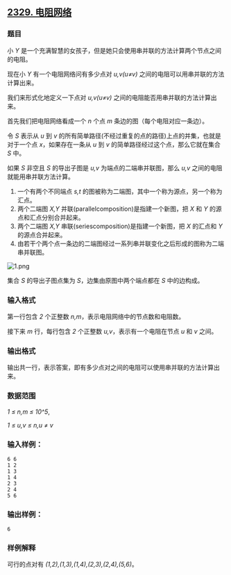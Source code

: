 ## [2329. 电阻网络](https://www.acwing.com/problem/content/2331/)

### 题目

小 *Y* 是一个充满智慧的女孩子，但是她只会使用串并联的方法计算两个节点之间的电阻。

现在小 *Y* 有一个电阻网络问有多少点对 *u,v(u≠v)* 之间的电阻可以用串并联的方法计算出来。

我们来形式化地定义一下点对 *u,v(u≠v)* 之间的电阻能否用串并联的方法计算出来。

首先我们把电阻网络看成一个 *n* 个点 *m* 条边的图（每个电阻对应一条边）。

令 *S* 表示从 *u* 到 *v* 的所有简单路径(不经过重复的点的路径)上点的并集，也就是对于一个点 *x*，如果存在一条从 *u* 到 *v* 的简单路径经过这个点，那么它就在集合 *S* 中。

如果 *S* 非空且 *S* 的导出子图是 *u,v* 为端点的二端串并联图，那么 *u,v* 之间的电阻就能用串并联方法计算。

1. 一个有两个不同端点 *s,t* 的图被称为二端图，其中一个称为源点，另一个称为汇点。
2. 两个二端图 *X,Y* 并联(parallelcomposition)是指建一个新图，把 *X* 和 *Y* 的源点和汇点分别合并起来。
3. 两个二端图 *X,Y* 串联(seriescomposition)是指建一个新图，把 *X* 的汇点和 *Y* 的源点合并起来。
4. 由若干个两个点一条边的二端图经过一系列串并联变化之后形成的图称为二端串并联图。

 ![1.png](https://cdn.acwing.com/media/article/image/2020/08/17/19_bce669a6e0-1.png)

集合 *S* 的导出子图点集为 *S*，边集由原图中两个端点都在 *S* 中的边构成。

### 输入格式

第一行包含 *2* 个正整数 *n,m*，表示电阻网络中的节点数和电阻数。

接下来 *m* 行，每行包含 *2* 个正整数 *u,v*，表示有一个电阻在节点 *u* 和 *v* 之间。

### 输出格式

输出共一行，表示答案，即有多少点对之间的电阻可以使用串并联的方法计算出来。

### 数据范围

*1 ≤ n,m ≤ 10^5*,

*1 ≤ u,v ≤ n,u ≠ v*

### 输入样例：

```
6 6
1 2
1 3
1 4
2 3
2 4
5 6
```

### 输出样例：

```
6
```

### 样例解释

可行的点对有 *(1,2),(1,3),(1,4),(2,3),(2,4),(5,6)*。
